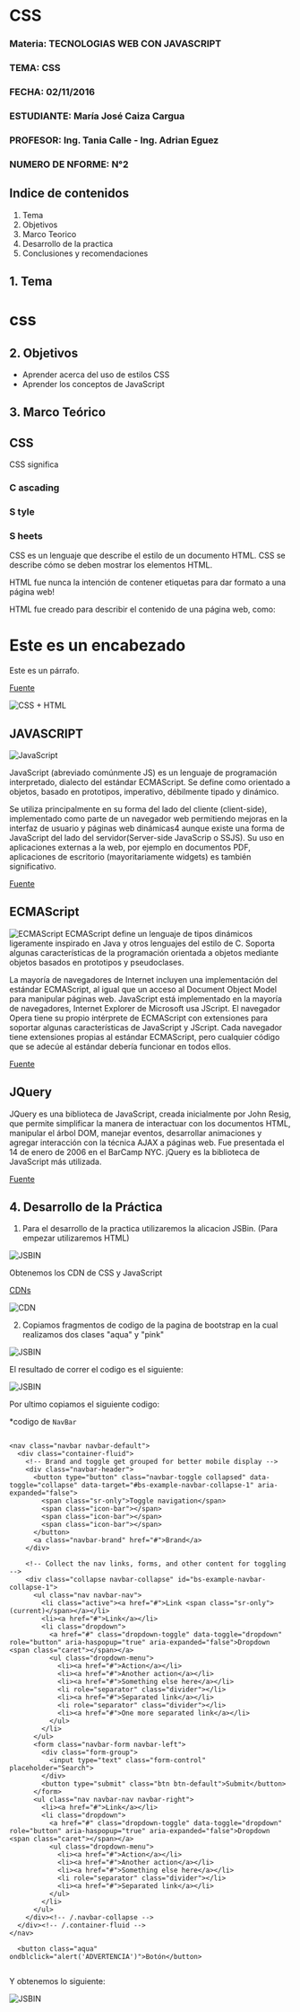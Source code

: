 # CSS

### Materia: TECNOLOGIAS WEB CON JAVASCRIPT
### TEMA: CSS
### FECHA: 02/11/2016
### ESTUDIANTE: María José Caiza Cargua
### PROFESOR: Ing. Tania Calle - Ing. Adrian Eguez
### NUMERO DE NFORME: N°2 

## Indice de contenidos

1. Tema
2. Objetivos
3. Marco Teorico
4. Desarrollo de la practica
5. Conclusiones y recomendaciones

## 1. Tema

# css

## 2. Objetivos

-	Aprender acerca del uso de estilos CSS
-   Aprender los conceptos de JavaScript

## 3. Marco Teórico 

## CSS

CSS significa 
### C ascading 
### S tyle 
### S heets

CSS es un lenguaje que describe el estilo de un documento HTML.
CSS se describe cómo se deben mostrar los elementos HTML.

HTML fue nunca la intención de contener etiquetas para dar formato a una página web!

HTML fue creado para describir el contenido de una página web, como:

<H1>Este es un encabezado</H1>

<P> Este es un párrafo.</P>


[Fuente](http://www.w3schools.com/css/css_intro.asp)

![CSS + HTML](https://github.com/majito11/TecnologiasWeb2016B/blob/master/Graficos/CSS1.png)


## JAVASCRIPT

![JavaScript](https://github.com/majito11/TecnologiasWeb2016B/blob/master/Graficos/JS.jpg)

JavaScript (abreviado comúnmente JS) es un lenguaje de programación interpretado, dialecto del estándar ECMAScript. Se define como orientado a objetos, basado en prototipos, imperativo, débilmente tipado y dinámico.

Se utiliza principalmente en su forma del lado del cliente (client-side), implementado como parte de un navegador web permitiendo mejoras en la interfaz de usuario y páginas web dinámicas4 aunque existe una forma de JavaScript del lado del servidor(Server-side JavaScrip o SSJS). Su uso en aplicaciones externas a la web, por ejemplo en documentos PDF, aplicaciones de escritorio (mayoritariamente widgets) es también significativo.

[Fuente](https://es.wikipedia.org/wiki/JavaScript)


## ECMAScript

![ECMAScript](https://github.com/majito11/TecnologiasWeb2016B/blob/master/Graficos/ES.PNG)
ECMAScript define un lenguaje de tipos dinámicos ligeramente inspirado en Java y otros lenguajes del estilo de C. Soporta algunas características de la programación orientada a objetos mediante objetos basados en prototipos y pseudoclases.

La mayoría de navegadores de Internet incluyen una implementación del estándar ECMAScript, al igual que un acceso al Document Object Model para manipular páginas web. JavaScript está implementado en la mayoría de navegadores, Internet Explorer de Microsoft usa JScript. El navegador Opera tiene su propio intérprete de ECMAScript con extensiones para soportar algunas características de JavaScript y JScript. Cada navegador tiene extensiones propias al estándar ECMAScript, pero cualquier código que se adecúe al estándar debería funcionar en todos ellos.

[Fuente](https://es.wikipedia.org/wiki/ECMAScript)


## JQuery
 
JQuery es una biblioteca de JavaScript, creada inicialmente por John Resig, que permite simplificar la manera de interactuar con los documentos HTML, manipular el árbol DOM, manejar eventos, desarrollar animaciones y agregar interacción con la técnica AJAX a páginas web. Fue presentada el 14 de enero de 2006 en el BarCamp NYC. jQuery es la biblioteca de JavaScript más utilizada.

[Fuente](https://es.wikipedia.org/wiki/JQuery)


## 4. Desarrollo de la Práctica 

1. Para el desarrollo de la practica utilizaremos la alicacion JSBin. (Para empezar utilizaremos HTML)

![JSBIN](https://github.com/majito11/TecnologiasWeb2016B/blob/master/Graficos/JSBIN1.PNG)

Obtenemos los CDN de CSS y JavaScript

[CDNs](https://www.bootstrapcdn.com/)

![CDN](https://github.com/majito11/TecnologiasWeb2016B/blob/master/Graficos/CDN.PNG)

2. Copiamos fragmentos de codigo de la pagina de bootstrap en la cual realizamos dos clases "aqua" y "pink" 

![JSBIN](https://github.com/majito11/TecnologiasWeb2016B/blob/master/Graficos/JSBIN2.PNG)

El resultado de correr el codigo es el siguiente:

![JSBIN](https://github.com/majito11/TecnologiasWeb2016B/blob/master/Graficos/JSBIN3.PNG)

Por ultimo copiamos el siguiente codigo: 

*codigo de `NavBar`

```

<nav class="navbar navbar-default">
  <div class="container-fluid">
    <!-- Brand and toggle get grouped for better mobile display -->
    <div class="navbar-header">
      <button type="button" class="navbar-toggle collapsed" data-toggle="collapse" data-target="#bs-example-navbar-collapse-1" aria-expanded="false">
        <span class="sr-only">Toggle navigation</span>
        <span class="icon-bar"></span>
        <span class="icon-bar"></span>
        <span class="icon-bar"></span>
      </button>
      <a class="navbar-brand" href="#">Brand</a>
    </div>

    <!-- Collect the nav links, forms, and other content for toggling -->
    <div class="collapse navbar-collapse" id="bs-example-navbar-collapse-1">
      <ul class="nav navbar-nav">
        <li class="active"><a href="#">Link <span class="sr-only">(current)</span></a></li>
        <li><a href="#">Link</a></li>
        <li class="dropdown">
          <a href="#" class="dropdown-toggle" data-toggle="dropdown" role="button" aria-haspopup="true" aria-expanded="false">Dropdown <span class="caret"></span></a>
          <ul class="dropdown-menu">
            <li><a href="#">Action</a></li>
            <li><a href="#">Another action</a></li>
            <li><a href="#">Something else here</a></li>
            <li role="separator" class="divider"></li>
            <li><a href="#">Separated link</a></li>
            <li role="separator" class="divider"></li>
            <li><a href="#">One more separated link</a></li>
          </ul>
        </li>
      </ul>
      <form class="navbar-form navbar-left">
        <div class="form-group">
          <input type="text" class="form-control" placeholder="Search">
        </div>
        <button type="submit" class="btn btn-default">Submit</button>
      </form>
      <ul class="nav navbar-nav navbar-right">
        <li><a href="#">Link</a></li>
        <li class="dropdown">
          <a href="#" class="dropdown-toggle" data-toggle="dropdown" role="button" aria-haspopup="true" aria-expanded="false">Dropdown <span class="caret"></span></a>
          <ul class="dropdown-menu">
            <li><a href="#">Action</a></li>
            <li><a href="#">Another action</a></li>
            <li><a href="#">Something else here</a></li>
            <li role="separator" class="divider"></li>
            <li><a href="#">Separated link</a></li>
          </ul>
        </li>
      </ul>
    </div><!-- /.navbar-collapse -->
  </div><!-- /.container-fluid -->
</nav>
  
  <button class="aqua" ondblclick="alert('ADVERTENCIA')">Botón</button>
  
```

Y obtenemos lo siguiente:

![JSBIN](https://github.com/majito11/TecnologiasWeb2016B/blob/master/Graficos/JSBIN4.PNG)

 
 





